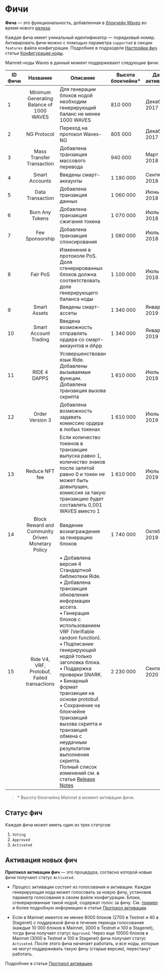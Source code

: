 # Фичи

**Фича** — это функциональность, добавленная в [блокчейн Waves](/ru/blockchain/blockchain/) во время нового [релиза](https://github.com/wavesplatform/Waves/releases).

Каждая фича имеет уникальный идентификатор — порядковый номер. Активировать фичи можно с помощью параметра `supported` в секции `features` файла конфигурации. Подробнее в подразделе [Настройки фич](/ru/waves-node/node-configuration#настройки-фич) статьи [Конфигурация ноды](/ru/waves-node/node-configuration).

Mainnet-ноды Waves в данный момент поддерживают следующие фичи:

| ID Фичи |                        Название                       | Описание                                                                                                                                                                                              | Высота блокчейна* | Дата активации |
|------------|:-------------------------------------------------:|----------------------------------------------------------------------------------------------------------------------------------------------------------------------------------------------------------|-------------------|-----------------|
| 1          | Minimum Generating Balance of 1000 WAVES          | Для генерации блоков нодой необходим генерирующий баланс не менее 1000 WAVES                                                                                                     | 810 000           | Декабрь 2017        |
| 2          | NG Protocol                                       | Переход на протокол Waves-NG                                                                                                                                                                          | 805 000           | Декабрь 2017        |
| 3          | Mass Transfer Transaction                         | Добавлена транзакция массового перевода                                                                                                                                                                | 940 000           | Март 2018        |
| 4          | Smart Accounts                                    | Введены смарт-аккаунты                                                                                                                                                                           | 1 190 000         | Сентябрь 2018        |
| 5          | Data Transaction                                  | Добавлена транзакция данных                                                                                                                                                                        | 1 060 000         | Июнь 2018        |
| 6          | Burn Any Tokens                                   | Добавлена транзакция сжигания токена                                                                                                                                                                     | 1 070 000         | Июль 2018        |
| 7          | Fee Sponsorship                                   | Добавлена транзакция спонсирования                                                                                                                                                                    | 1 080 000         | Июль 2018        |
| 8          | Fair PoS                                          | Изменения в протоколе PoS. Доля сгенерированных блоков должна соответствовать доле генерирующего баланса ноды                                                                                               | 1 100 000         | Июль 2018        |
| 9          | Smart Assets                                      | Введены смарт-ассеты                                                                                                                                                                             | 1 340 000         | Январь 2019        |
| 10         | Smart Account Trading                             | Введена возможность отправлять ордера со смарт-аккаунтов и dApp                                                                                                                  | 1 340 000         | Январь 2019        |
| 11         | RIDE 4 DAPPS                                      | Усовершенствован язык Ride. Добавлены вызываемые функции. Добавлена транзакция вызова скрипта                                                                                                               | 1 610 000         | Июль 2019        |
| 12         | Order Version 3                                   | Добавлена возможность задавать комиссию ордера в любых токенах                                                                                                                                                              | 1 610 000         | Июль 2019        |
| 13         | Reduce NFT fee                                    | Если количество токенов в транзакции выпуска равно 1, количество знаков после запятой равно 0 и токен не может быть довыпущен, комиссия за такую ​​транзакцию будет составлять 0,001 WAVES вместо 1 | 1 610 000         | Июль 2019        |
| 14         | Block Reward and Community Driven Monetary Policy | Введение вознаграждения за генерацию блоков                                                                                                                                                                            | 1 740 000         | Октябрь 2019        |
| 15 | Ride V4, VRF, Protobuf, Failed transactions | • Добавлена версия 4 Стандартной библиотеки Ride.<br>• Добавлена транзакция обновления информации ассета.<br>• Генерация блоков с использованием VRF (Verifiable random function).<br>• Подписание генерирующей нодой только заголовка блока.<br>• Поддержка проверки SNARK.<br>• Бинарный формат транзакции на основе protobuf.<br>• Сохранение на блокчейне транзакций вызова скрипта и транзакций обмена с неудачным результатом выполнения скрипта.<br>Полный список изменений см. в статье [Release Notes](/ru/keep-in-touch/release-notes) | 2 230 000 | Сентябрь 2020 |

> \* Высота блокчейна Mainnet в момент активации фичи.

## Статус фич

Каждая фича может иметь один из трех статусов:

1. `Voting`
2. `Approved`
3. `Activated`

## Активация новых фич

**Протокол активации фич** — это процедура, согласно которой новые фичи получают статус  `Activated`.

* Процесс активации состоит из голосования и активации. Каждая генерирующая нода может голосовать за новую фичу, установив параметр голосования в своем файле конфигурации. Блоки, сгенерированные такой нодой, содержат голос за фичу. См. [пример](/ru/waves-node/activation-protocol#пример) и более подробную информацию в статье [Протокол активации](/ru/waves-node/activation-protocol).

* Если в Mainnet имеется не менее 8000 блоков (2700 в Testnet и 40 в Stagenet) с поддержкой фичи в течение периода голосования (каждые 10&nbsp;000 блоков в Mainnet, 3000 в Testnet и 100 в Stagenet), тогда фича получает статус `Approved`. Через еще 10000 блоков в Mainnet (3000 в Testnet и 100 в Stagenet) фича получает статус `Activated`. После этого фича начинает работать, и все ноды, которые не могут поддерживать такую фичу (старые версии), перестанут работать.

Подробнее в статье [Протокол активации](/ru/waves-node/activation-protocol).
